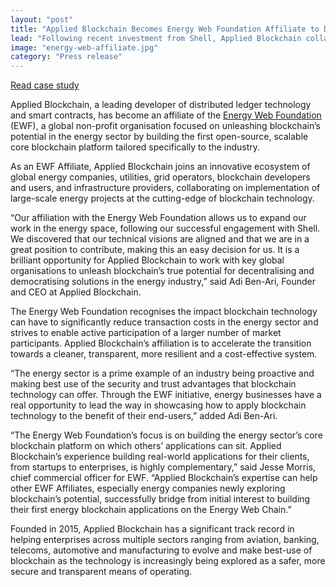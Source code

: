 ```yaml
---
layout: "post"
title: "Applied Blockchain Becomes Energy Web Foundation Affiliate to Drive Blockchain Technology Implementation across the Energy Sector"
lead: "Following recent investment from Shell, Applied Blockchain collaborates with non-profit organisation."
image: "energy-web-affiliate.jpg"
category: "Press release"
---
```


<a href="{{ site.base-url }}/projects/ewf" class="button button--primary">Read case study</a>

Applied Blockchain, a leading developer of distributed ledger technology and smart contracts, has become an affiliate of the [Energy Web Foundation](https://energyweb.org/) (EWF), a global non-profit organisation focused on unleashing blockchain’s potential in the energy sector by building the first open-source, scalable core blockchain platform tailored specifically to the industry.

As an EWF Affiliate, Applied Blockchain joins an innovative ecosystem of global energy companies, utilities, grid operators, blockchain developers and users, and infrastructure providers, collaborating on implementation of large-scale energy projects at the cutting-edge of blockchain technology.

“Our affiliation with the Energy Web Foundation allows us to expand our work in the energy space, following our successful engagement with Shell. We discovered that our technical visions are aligned and that we are in a great position to contribute, making this an easy decision for us. It is a brilliant opportunity for Applied Blockchain to work with key global organisations to unleash blockchain’s true potential for decentralising and democratising solutions in the energy industry,” said Adi Ben-Ari, Founder and CEO at Applied Blockchain.

The Energy Web Foundation recognises the impact blockchain technology can have to significantly reduce transaction costs in the energy sector and strives to enable active participation of a larger number of market participants. Applied Blockchain’s affiliation is to accelerate the transition towards a cleaner, transparent, more resilient and a cost-effective system.

“The energy sector is a prime example of an industry being proactive and making best use of the security and trust advantages that blockchain technology can offer. Through the EWF initiative, energy businesses have a real opportunity to lead the way in showcasing how to apply blockchain technology to the benefit of their end-users,” added Adi Ben-Ari.

“The Energy Web Foundation’s focus is on building the energy sector’s core blockchain platform on which others’ applications can sit. Applied Blockchain’s experience building real-world applications for their clients, from startups to enterprises, is highly complementary,” said Jesse Morris, chief commercial officer for EWF. “Applied Blockchain’s expertise can help other EWF Affiliates, especially energy companies newly exploring blockchain’s potential, successfully bridge from initial interest to building their first energy blockchain applications on the Energy Web Chain.”

Founded in 2015, Applied Blockchain has a significant track record in helping enterprises across multiple sectors ranging from aviation, banking, telecoms, automotive and manufacturing to evolve and make best-use of blockchain as the technology is increasingly being explored as a safer, more secure and transparent means of operating.